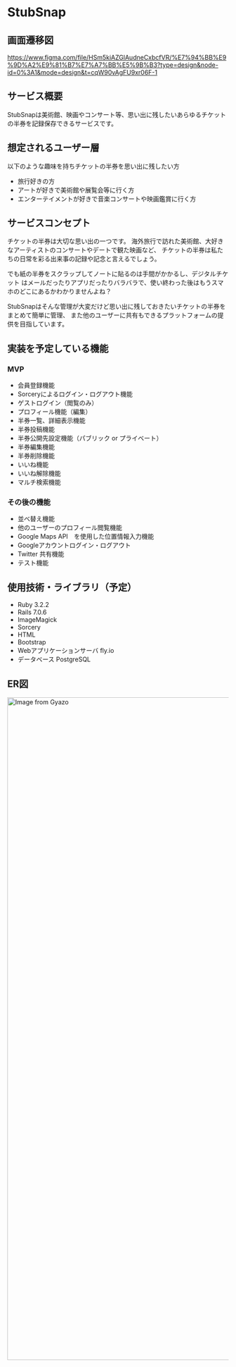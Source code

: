 # StubSnap

## 画面遷移図
https://www.figma.com/file/HSm5kiAZGlAudneCxbcfVR/%E7%94%BB%E9%9D%A2%E9%81%B7%E7%A7%BB%E5%9B%B3?type=design&node-id=0%3A1&mode=design&t=cqW90vAgFU9xr06F-1

## サービス概要
StubSnapは美術館、映画やコンサート等、思い出に残したいあらゆるチケットの半券を記録保存できるサービスです。

## 想定されるユーザー層
以下のような趣味を持ちチケットの半券を思い出に残したい方
- 旅行好きの方
- アートが好きで美術館や展覧会等に行く方
- エンターテイメントが好きで音楽コンサートや映画鑑賞に行く方

## サービスコンセプト
チケットの半券は大切な思い出の一つです。
海外旅行で訪れた美術館、大好きなアーティストのコンサートやデートで観た映画など、
チケットの半券は私たちの日常を彩る出来事の記録や記念と言えるでしょう。

でも紙の半券をスクラップしてノートに貼るのは手間がかかるし、デジタルチケット
はメールだったりアプリだったりバラバラで、使い終わった後はもうスマホのどこにあるかわかりませんよね？

StubSnapはそんな管理が大変だけど思い出に残しておきたいチケットの半券をまとめて簡単に管理、
また他のユーザーに共有もできるプラットフォームの提供を目指しています。

## 実装を予定している機能
### MVP
- 会員登録機能
- Sorceryによるログイン・ログアウト機能
- ゲストログイン（閲覧のみ）
- プロフィール機能（編集）
- 半券一覧、詳細表示機能
- 半券投稿機能
- 半券公開先設定機能（パブリック or プライベート）
- 半券編集機能
- 半券削除機能
- いいね機能
- いいね解除機能
- マルチ検索機能

### その後の機能
- 並べ替え機能
- 他のユーザーのプロフィール閲覧機能
- Google Maps API　を使用した位置情報入力機能
- Googleアカウントログイン・ログアウト
- Twitter 共有機能
- テスト機能

## 使用技術・ライブラリ（予定）
- Ruby 3.2.2
- Rails 7.0.6
- ImageMagick
- Sorcery
- HTML
- Bootstrap
- Webアプリケーションサーバ fly.io
- データベース PostgreSQL

## ER図
<a href="https://gyazo.com/634833f8deefffd816c34e1f738b2597"><img src="https://i.gyazo.com/634833f8deefffd816c34e1f738b2597.png" alt="Image from Gyazo" width="1504"/></a>
